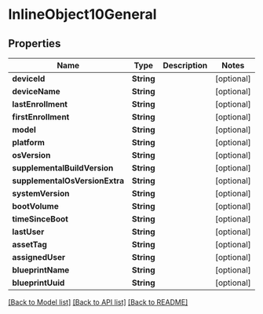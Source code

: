 # InlineObject10General

## Properties
Name | Type | Description | Notes
------------ | ------------- | ------------- | -------------
**deviceId** | **String** |  | [optional] 
**deviceName** | **String** |  | [optional] 
**lastEnrollment** | **String** |  | [optional] 
**firstEnrollment** | **String** |  | [optional] 
**model** | **String** |  | [optional] 
**platform** | **String** |  | [optional] 
**osVersion** | **String** |  | [optional] 
**supplementalBuildVersion** | **String** |  | [optional] 
**supplementalOsVersionExtra** | **String** |  | [optional] 
**systemVersion** | **String** |  | [optional] 
**bootVolume** | **String** |  | [optional] 
**timeSinceBoot** | **String** |  | [optional] 
**lastUser** | **String** |  | [optional] 
**assetTag** | **String** |  | [optional] 
**assignedUser** | **String** |  | [optional] 
**blueprintName** | **String** |  | [optional] 
**blueprintUuid** | **String** |  | [optional] 

[[Back to Model list]](../README.md#documentation-for-models) [[Back to API list]](../README.md#documentation-for-api-endpoints) [[Back to README]](../README.md)


